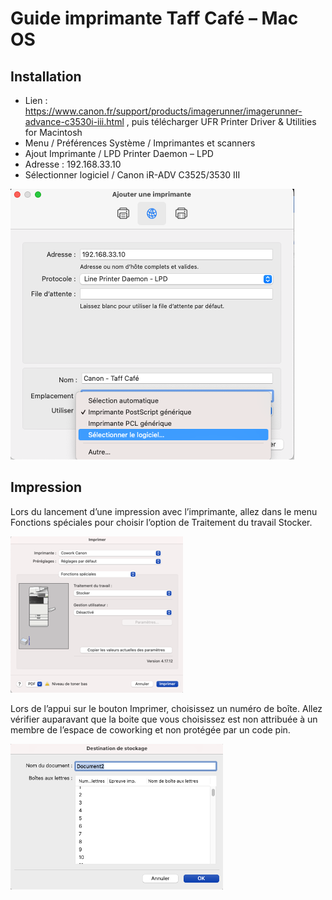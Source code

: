 # Guide imprimante Taff Café – Mac OS

## Installation

- Lien : https://www.canon.fr/support/products/imagerunner/imagerunner-advance-c3530i-iii.html , puis télécharger UFR Printer Driver & Utilities for Macintosh
- Menu   / Préférences Système / Imprimantes et scanners
- Ajout Imprimante / LPD Printer Daemon – LPD
- Adresse : 192.168.33.10
- Sélectionner logiciel / Canon iR-ADV C3525/3530 III

![](./media/installation.png)

## Impression
Lors du lancement d’une impression avec l’imprimante, allez dans le menu Fonctions spéciales pour choisir l’option de Traitement du travail Stocker.

![](./media/stocker.png)

Lors de l’appui sur le bouton Imprimer, choisissez un numéro de boîte. Allez vérifier auparavant que la boite que vous choisissez est non attribuée à un membre de l’espace de coworking et non protégée par un code pin.
 
![](./media/choix.png)
